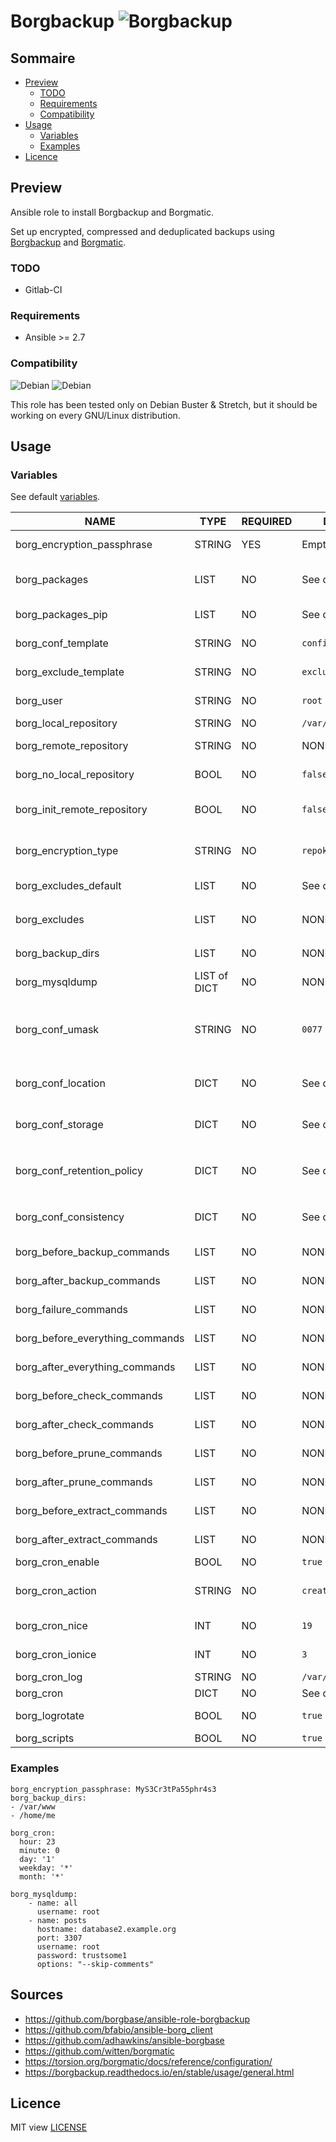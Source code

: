 # Borgbackup ![Borgbackup](https://img.shields.io/badge/Ansible-Borgbackup.svg)

## Sommaire
* [Preview](#preview)
  - [TODO](#todo)
  - [Requirements](#requirements)
  - [Compatibility](#compatibility)
* [Usage](#usage)
  - [Variables](#variables)
  - [Examples](#examples)
* [Licence](#licence)

## Preview
Ansible role to install Borgbackup and Borgmatic.

Set up encrypted, compressed and deduplicated backups using [Borgbackup](https://borgbackup.readthedocs.io/en/stable/) and [Borgmatic](https://github.com/witten/borgmatic).

### TODO
- Gitlab-CI

### Requirements
- Ansible >= 2.7

### Compatibility
  ![Debian](https://img.shields.io/badge/Debian-Buster-blue.svg)
  ![Debian](https://img.shields.io/badge/Debian-Stretch-blue.svg)

This role has been tested only on Debian Buster & Stretch, but it should be working on every GNU/Linux distribution.

## Usage
### Variables

See default [variables](defaults/main.yml).

|NAME|TYPE|REQUIRED|DEFAULT|DESCRIPTION|
|-|-|-|-|-|
|borg_encryption_passphrase|STRING|YES|Empty|Encryption passphrase|
|borg_packages|LIST|NO|See defaults|Required packages installed through local package manager|
|borg_packages_pip|LIST|NO|See defaults|Required packages installed through pip3|
|borg_conf_template|STRING|NO|`config.yaml`|Template used for main config file|
|borg_exclude_template|STRING|NO|`excludes`|Template used for exclude patterns|
|borg_user|STRING|NO|`root`|User used for borgbackups|
|borg_local_repository|STRING|NO|`/var/backups/borg`|Local repository path|
|borg_remote_repository|STRING|NO|NONE|Optional remote repository|
|borg_no_local_repository|BOOL|NO|`false`|Do not init local repository|
|borg_init_remote_repository|BOOL|NO|`false`|Init remote repository (should be set to `true` at first run only)|
|borg_encryption_type|STRING|NO|`repokey-blake2`|Encryption method, see official doc for more|
|borg_excludes_default|LIST|NO|See defaults|Defaults excluded patterns|
|borg_excludes|LIST|NO|NONE|Excludes patterns, merged with `borg_excludes_default`|
|borg_backup_dirs|LIST|NO|NONE|Folders you want to backup|
|borg_mysqldump|LIST of DICT|NO|NONE|MySQL databases, see example below|
|borg_conf_umask|STRING|NO|`0077`|Umask used when executing hooks. Defaults to the umask that borgmatic is run with|
|borg_conf_location|DICT|NO|See defaults|Defaults options for borgmatic `location` configuration section|
|borg_conf_storage|DICT|NO|See defaults|Defaults options for borgmatic `storage` configuration section|
|borg_conf_retention_policy|DICT|NO|See defaults|Defaults options for borgmatic `retention_policy` configuration section|
|borg_conf_consistency|DICT|NO|See defaults|Defaults options for borgmatic `consistency` configuration section|
|borg_before_backup_commands|LIST|NO|NONE|Before backup commands|
|borg_after_backup_commands|LIST|NO|NONE|After backup commands|
|borg_failure_commands|LIST|NO|NONE|Failed backup commands|
|borg_before_everything_commands|LIST|NO|NONE|Before any action commands|
|borg_after_everything_commands|LIST|NO|NONE|After any action commands|
|borg_before_check_commands|LIST|NO|NONE|Before check commands|
|borg_after_check_commands|LIST|NO|NONE|After check commands|
|borg_before_prune_commands|LIST|NO|NONE|Before prune commands|
|borg_after_prune_commands|LIST|NO|NONE|After prune commands|
|borg_before_extract_commands|LIST|NO|NONE|Before extract commands|
|borg_after_extract_commands|LIST|NO|NONE|After extract commands|
|borg_cron_enable|BOOL|NO|`true`|Enable cron job|
|borg_cron_action|STRING|NO|`create`|Default borgmatic main parameter for cronjob|
|borg_cron_nice|INT|NO|`19`|Nice parameter for cron job|
|borg_cron_ionice|INT|NO|`3`|Ionice parameter for cron job|
|borg_cron_log|STRING|NO|`/var/log/borg.log`|Borg log file path|
|borg_cron|DICT|NO|See defaults|Borg cron job startup|
|borg_logrotate|BOOL|NO|`true`|Setup default Borg logrotate conf file|
|borg_scripts|BOOL|NO|`true`|Add extra scripts|

### Examples
```
borg_encryption_passphrase: MyS3Cr3tPa55phr4s3
borg_backup_dirs:
- /var/www
- /home/me

borg_cron:
  hour: 23
  minute: 0
  day: '1'
  weekday: '*'
  month: '*'

borg_mysqldump:
    - name: all
      username: root
    - name: posts
      hostname: database2.example.org
      port: 3307
      username: root
      password: trustsome1
      options: "--skip-comments"
```

## Sources
- https://github.com/borgbase/ansible-role-borgbackup
- https://github.com/bfabio/ansible-borg_client
- https://github.com/adhawkins/ansible-borgbase
- https://github.com/witten/borgmatic
- https://torsion.org/borgmatic/docs/reference/configuration/
- https://borgbackup.readthedocs.io/en/stable/usage/general.html

## Licence
MIT view [LICENSE](LICENSE)
